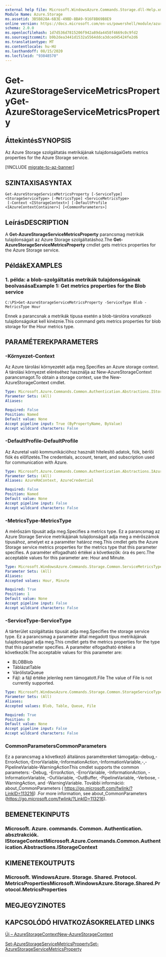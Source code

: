 ```yaml
---
external help file: Microsoft.WindowsAzure.Commands.Storage.dll-Help.xml
Module Name: Azure.Storage
ms.assetid: 3B5B828A-6B3E-49BD-8BA9-916F8B69B8E9
online version: https://docs.microsoft.com/en-us/powershell/module/azure.storage/get-azurestorageservicemetricsproperty
schema: 2.0.0
ms.openlocfilehash: 1d7d536d7815206f942a89da4458f4669c0c9fd2
ms.sourcegitcommit: b9b2dea3441d1532a5564ddca3dced45424fe2d6
ms.translationtype: MT
ms.contentlocale: hu-HU
ms.lasthandoff: 08/15/2020
ms.locfileid: "93848570"
---
```

# <span data-ttu-id="681bd-101">Get-AzureStorageServiceMetricsProperty</span><span class="sxs-lookup"><span data-stu-id="681bd-101">Get-AzureStorageServiceMetricsProperty</span></span>

## <span data-ttu-id="681bd-102">Áttekintés</span><span class="sxs-lookup"><span data-stu-id="681bd-102">SYNOPSIS</span></span>
<span data-ttu-id="681bd-103">Az Azure Storage szolgáltatás metrikájának tulajdonságai</span><span class="sxs-lookup"><span data-stu-id="681bd-103">Gets metrics properties for the Azure Storage service.</span></span>

[!INCLUDE [migrate-to-az-banner](../../includes/migrate-to-az-banner.md)]

## <span data-ttu-id="681bd-104">SZINTAXISA</span><span class="sxs-lookup"><span data-stu-id="681bd-104">SYNTAX</span></span>

```
Get-AzureStorageServiceMetricsProperty [-ServiceType] <StorageServiceType> [-MetricsType] <ServiceMetricsType>
 [-Context <IStorageContext>] [-DefaultProfile <IAzureContextContainer>] [<CommonParameters>]
```

## <span data-ttu-id="681bd-105">Leírás</span><span class="sxs-lookup"><span data-stu-id="681bd-105">DESCRIPTION</span></span>
<span data-ttu-id="681bd-106">A **Get-AzureStorageServiceMetricsProperty** parancsmag metrikák tulajdonságait az Azure Storage szolgáltatáshoz.</span><span class="sxs-lookup"><span data-stu-id="681bd-106">The **Get-AzureStorageServiceMetricsProperty** cmdlet gets metrics properties for the Azure Storage service.</span></span>

## <span data-ttu-id="681bd-107">Példák</span><span class="sxs-lookup"><span data-stu-id="681bd-107">EXAMPLES</span></span>

### <span data-ttu-id="681bd-108">1. példa: a blob-szolgáltatás metrikák tulajdonságainak beolvasása</span><span class="sxs-lookup"><span data-stu-id="681bd-108">Example 1: Get metrics properties for the Blob service</span></span>
```
C:\PS>Get-AzureStorageServiceMetricsProperty -ServiceType Blob -MetricsType Hour
```

<span data-ttu-id="681bd-109">Ennek a parancsnak a metrikák típusa esetén a blob-tárolóra vonatkozó tulajdonságokat kell kinéznie.</span><span class="sxs-lookup"><span data-stu-id="681bd-109">This command gets metrics properties for blob storage for the Hour metrics type.</span></span>

## <span data-ttu-id="681bd-110">PARAMÉTEREK</span><span class="sxs-lookup"><span data-stu-id="681bd-110">PARAMETERS</span></span>

### <span data-ttu-id="681bd-111">-Környezet</span><span class="sxs-lookup"><span data-stu-id="681bd-111">-Context</span></span>
<span data-ttu-id="681bd-112">Az Azure tárolási környezetét adja meg.</span><span class="sxs-lookup"><span data-stu-id="681bd-112">Specifies an Azure storage context.</span></span>
<span data-ttu-id="681bd-113">A tárolási környezet eléréséhez használja az New-AzureStorageContext parancsmagot.</span><span class="sxs-lookup"><span data-stu-id="681bd-113">To obtain a storage context, use the New-AzureStorageContext cmdlet.</span></span>

```yaml
Type: Microsoft.Azure.Commands.Common.Authentication.Abstractions.IStorageContext
Parameter Sets: (All)
Aliases:

Required: False
Position: Named
Default value: None
Accept pipeline input: True (ByPropertyName, ByValue)
Accept wildcard characters: False
```

### <span data-ttu-id="681bd-114">-DefaultProfile</span><span class="sxs-lookup"><span data-stu-id="681bd-114">-DefaultProfile</span></span>
<span data-ttu-id="681bd-115">Az Azuretal való kommunikációhoz használt hitelesítő adatok, fiók, bérlői fiók és előfizetés.</span><span class="sxs-lookup"><span data-stu-id="681bd-115">The credentials, account, tenant, and subscription used for communication with Azure.</span></span>

```yaml
Type: Microsoft.Azure.Commands.Common.Authentication.Abstractions.IAzureContextContainer
Parameter Sets: (All)
Aliases: AzureRmContext, AzureCredential

Required: False
Position: Named
Default value: None
Accept pipeline input: False
Accept wildcard characters: False
```

### <span data-ttu-id="681bd-116">-MetricsType</span><span class="sxs-lookup"><span data-stu-id="681bd-116">-MetricsType</span></span>
<span data-ttu-id="681bd-117">A mérőszám típusát adja meg.</span><span class="sxs-lookup"><span data-stu-id="681bd-117">Specifies a metrics type.</span></span>
<span data-ttu-id="681bd-118">Ez a parancsmag az Azure Storage Service metrikájának tulajdonságait adja meg a mérőszámok típusához, amelyet ez a paraméter határoz meg.</span><span class="sxs-lookup"><span data-stu-id="681bd-118">This cmdlet gets the Azure Storage service metrics properties for the metrics type that this parameter specifies.</span></span>
<span data-ttu-id="681bd-119">A paraméter elfogadható értékei a következők: óra és perc.</span><span class="sxs-lookup"><span data-stu-id="681bd-119">The acceptable values for this parameter are: Hour and Minute.</span></span>

```yaml
Type: Microsoft.WindowsAzure.Commands.Storage.Common.ServiceMetricsType
Parameter Sets: (All)
Aliases:
Accepted values: Hour, Minute

Required: True
Position: 1
Default value: None
Accept pipeline input: False
Accept wildcard characters: False
```

### <span data-ttu-id="681bd-120">-ServiceType</span><span class="sxs-lookup"><span data-stu-id="681bd-120">-ServiceType</span></span>
<span data-ttu-id="681bd-121">A tárterület szolgáltatás típusát adja meg.</span><span class="sxs-lookup"><span data-stu-id="681bd-121">Specifies the storage service type.</span></span>
<span data-ttu-id="681bd-122">Ez a parancsmag a paraméter által megadott típus metrikájának tulajdonságait adja meg.</span><span class="sxs-lookup"><span data-stu-id="681bd-122">This cmdlet gets the metrics properties for the type that this parameter specifies.</span></span>
<span data-ttu-id="681bd-123">A paraméter elfogadható értékei a következők:</span><span class="sxs-lookup"><span data-stu-id="681bd-123">The acceptable values for this parameter are:</span></span>
- <span data-ttu-id="681bd-124">BLOB</span><span class="sxs-lookup"><span data-stu-id="681bd-124">Blob</span></span> 
- <span data-ttu-id="681bd-125">Táblázat</span><span class="sxs-lookup"><span data-stu-id="681bd-125">Table</span></span>
- <span data-ttu-id="681bd-126">Várólista</span><span class="sxs-lookup"><span data-stu-id="681bd-126">Queue</span></span>
- <span data-ttu-id="681bd-127">Fájl: a fájl értéke jelenleg nem támogatott.</span><span class="sxs-lookup"><span data-stu-id="681bd-127">File The value of File is not currently supported.</span></span>

```yaml
Type: Microsoft.WindowsAzure.Commands.Storage.Common.StorageServiceType
Parameter Sets: (All)
Aliases:
Accepted values: Blob, Table, Queue, File

Required: True
Position: 0
Default value: None
Accept pipeline input: False
Accept wildcard characters: False
```

### <span data-ttu-id="681bd-128">CommonParameters</span><span class="sxs-lookup"><span data-stu-id="681bd-128">CommonParameters</span></span>
<span data-ttu-id="681bd-129">Ez a parancsmag a következő általános paramétereket támogatja:-debug,-ErrorAction,-ErrorVariable,-InformationAction,-InformationVariable,-,-PipelineVariable-WarningAction</span><span class="sxs-lookup"><span data-stu-id="681bd-129">This cmdlet supports the common parameters: -Debug, -ErrorAction, -ErrorVariable, -InformationAction, -InformationVariable, -OutVariable, -OutBuffer, -PipelineVariable, -Verbose, -WarningAction, and -WarningVariable.</span></span> <span data-ttu-id="681bd-130">További információ: about_CommonParameters ( https://go.microsoft.com/fwlink/?LinkID=113216) .</span><span class="sxs-lookup"><span data-stu-id="681bd-130">For more information, see about_CommonParameters (https://go.microsoft.com/fwlink/?LinkID=113216).</span></span>

## <span data-ttu-id="681bd-131">BEMENETEK</span><span class="sxs-lookup"><span data-stu-id="681bd-131">INPUTS</span></span>

### <span data-ttu-id="681bd-132">Microsoft. Azure. commands. Common. Authentication. absztrakciók. IStorageContext</span><span class="sxs-lookup"><span data-stu-id="681bd-132">Microsoft.Azure.Commands.Common.Authentication.Abstractions.IStorageContext</span></span>

## <span data-ttu-id="681bd-133">KIMENETEK</span><span class="sxs-lookup"><span data-stu-id="681bd-133">OUTPUTS</span></span>

### <span data-ttu-id="681bd-134">Microsoft. WindowsAzure. Storage. Shared. Protocol. MetricsProperties</span><span class="sxs-lookup"><span data-stu-id="681bd-134">Microsoft.WindowsAzure.Storage.Shared.Protocol.MetricsProperties</span></span>

## <span data-ttu-id="681bd-135">MEGJEGYZI</span><span class="sxs-lookup"><span data-stu-id="681bd-135">NOTES</span></span>

## <span data-ttu-id="681bd-136">KAPCSOLÓDÓ HIVATKOZÁSOK</span><span class="sxs-lookup"><span data-stu-id="681bd-136">RELATED LINKS</span></span>

[<span data-ttu-id="681bd-137">Új – AzureStorageContext</span><span class="sxs-lookup"><span data-stu-id="681bd-137">New-AzureStorageContext</span></span>](./New-AzureStorageContext.md)

[<span data-ttu-id="681bd-138">Set-AzureStorageServiceMetricsProperty</span><span class="sxs-lookup"><span data-stu-id="681bd-138">Set-AzureStorageServiceMetricsProperty</span></span>](./Set-AzureStorageServiceMetricsProperty.md)


